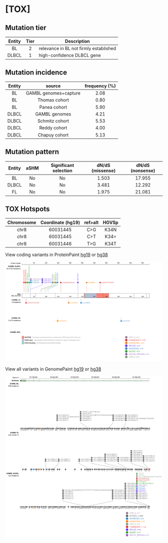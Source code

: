 # [TOX]

## Mutation tier

|Entity|Tier|Description                           |
|:------:|:----:|--------------------------------------|
|BL    |2   |relevance in BL not firmly established|
|DLBCL |1   |high-confidence DLBCL gene            |
## Mutation incidence

|Entity|source               |frequency (%)|
|:------:|:---------------------:|:-------------:|
|BL    |GAMBL genomes+capture|2.08         |
|BL    |Thomas cohort        |0.80         |
|BL    |Panea cohort         |5.90         |
|DLBCL |GAMBL genomes        |4.21         |
|DLBCL |Schmitz cohort       |5.53         |
|DLBCL |Reddy cohort         |4.00         |
|DLBCL |Chapuy cohort        |5.13         |

## Mutation pattern

|Entity|aSHM|Significant selection|dN/dS (missense)|dN/dS (nonsense)|
|:------:|:----:|:---------------------:|:----------------:|:----------------:|
|BL    |No  |No                   |1.503           |17.955          |
|DLBCL |No  |No                   |3.481           |12.292          |
|FL    |No  |No                   |1.975           |21.081          |




 ## TOX Hotspots

| Chromosome |Coordinate (hg19) | ref>alt | HGVSp | 
 | :---:| :---: | :--: | :---: |
| chr8 | 60031445 | C>G | K34N |
| chr8 | 60031445 | C>T | K34= |
| chr8 | 60031446 | T>G | K34T |

View coding variants in ProteinPaint [hg19](https://www.bcgsc.ca/downloads/morinlab/GAMBL/test/genes/TOX_protein.html)  or [hg38](https://www.bcgsc.ca/downloads/morinlab/GAMBL/test/genes/TOX_protein_hg38.html)

![image](images/proteinpaint/TOX_NM_014729.svg)

View all variants in GenomePaint [hg19](https://www.bcgsc.ca/downloads/morinlab/GAMBL/test/genes/TOX.html)  or [hg38](https://www.bcgsc.ca/downloads/morinlab/GAMBL/test/genes/TOX_hg38.html)

![image](images/proteinpaint/TOX.svg)
